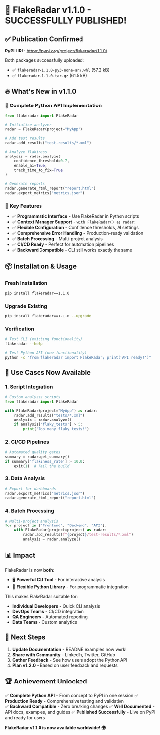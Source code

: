 # 🎉 FlakeRadar v1.1.0 - SUCCESSFULLY PUBLISHED!

## ✅ **Publication Confirmed**

**PyPI URL**: https://pypi.org/project/flakeradar/1.1.0/

Both packages successfully uploaded:
- ✅ `flakeradar-1.1.0-py3-none-any.whl` (57.2 kB)
- ✅ `flakeradar-1.1.0.tar.gz` (61.5 kB)

## 🔥 **What's New in v1.1.0**

### 🐍 **Complete Python API Implementation**
```python
from flakeradar import FlakeRadar

# Initialize analyzer
radar = FlakeRadar(project="MyApp")

# Add test results
radar.add_results("test-results/*.xml")

# Analyze flakiness
analysis = radar.analyze(
    confidence_threshold=0.7,
    enable_ai=True,
    track_time_to_fix=True
)

# Generate reports
radar.generate_html_report("report.html")
radar.export_metrics("metrics.json")
```

### 🚀 **Key Features**
- ✅ **Programmatic Interface** - Use FlakeRadar in Python scripts
- ✅ **Context Manager Support** - `with FlakeRadar() as radar:`
- ✅ **Flexible Configuration** - Confidence thresholds, AI settings
- ✅ **Comprehensive Error Handling** - Production-ready validation
- ✅ **Batch Processing** - Multi-project analysis
- ✅ **CI/CD Ready** - Perfect for automation pipelines
- ✅ **Backward Compatible** - CLI still works exactly the same

## 📦 **Installation & Usage**

### Fresh Installation
```bash
pip install flakeradar==1.1.0
```

### Upgrade Existing
```bash
pip install flakeradar==1.1.0 --upgrade
```

### Verification
```bash
# Test CLI (existing functionality)
flakeradar --help

# Test Python API (new functionality)
python -c "from flakeradar import FlakeRadar; print('API ready!')"
```

## 🎯 **Use Cases Now Available**

### 1. **Script Integration**
```python
# Custom analysis scripts
from flakeradar import FlakeRadar

with FlakeRadar(project="MyApp") as radar:
    radar.add_results("tests/*.xml")
    analysis = radar.analyze()
    if analysis['flaky_tests'] > 5:
        print("Too many flaky tests!")
```

### 2. **CI/CD Pipelines**
```python
# Automated quality gates
summary = radar.get_summary()
if summary['flakiness_rate'] > 10.0:
    exit(1)  # Fail the build
```

### 3. **Data Analysis**
```python
# Export for dashboards
radar.export_metrics("metrics.json")
radar.generate_html_report("report.html")
```

### 4. **Batch Processing**
```python
# Multi-project analysis
for project in ["Frontend", "Backend", "API"]:
    with FlakeRadar(project=project) as radar:
        radar.add_results(f"{project}/test-results/*.xml")
        analysis = radar.analyze()
```

## 📊 **Impact**

FlakeRadar is now **both**:
- 🖥️ **Powerful CLI Tool** - For interactive analysis
- 🐍 **Flexible Python Library** - For programmatic integration

This makes FlakeRadar suitable for:
- **Individual Developers** - Quick CLI analysis
- **DevOps Teams** - CI/CD integration
- **QA Engineers** - Automated reporting
- **Data Teams** - Custom analytics

## 🌟 **Next Steps**

1. **Update Documentation** - README examples now work!
2. **Share with Community** - LinkedIn, Twitter, GitHub
3. **Gather Feedback** - See how users adopt the Python API
4. **Plan v1.2.0** - Based on user feedback and requests

## 🏆 **Achievement Unlocked**

✅ **Complete Python API** - From concept to PyPI in one session
✅ **Production Ready** - Comprehensive testing and validation  
✅ **Backward Compatible** - Zero breaking changes
✅ **Well Documented** - API docs, examples, and guides
✅ **Published Successfully** - Live on PyPI and ready for users

**FlakeRadar v1.1.0 is now available worldwide! 🌍**

